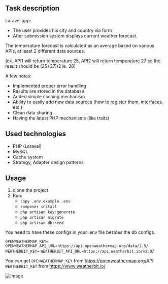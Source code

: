 ## Task description
Laravel app:
 - The user provides his city and country via form
 - After submission system displays current weather forecast.

The temperature forecast is calculated as an average based on various APIs, at least 2 different data sources.

(ex. API1 will return temperature 25, API2 will return temperature 27 so the result should be (25+27)/2 ie. 26)

A few notes:
- Implemented proper error handling
- Results are stored in the database
- Added simple caching mechanism
- Ability to easily add new data sources (how to register them, interfaces, etc.)
- Clean data sharing
- Having the latest PHP mechanisms (like traits)

## Used technologies

- PHP (Laravel)
- MySQL
- Cache system
- Strategy, Adapter design patterns

## Usage

1. clone the project
2. Run:
    - `copy .env.example .env`
    - `composer install`
    - `php artisan key:generate`
    - `php artisan migrate`
    - `php artisan db:seed`

You need to have these configs in your .env file besides the db configs.

`OPENWEATHERMAP_KEY=`
`OPENWEATHERMAP_API_URL=https://api.openweathermap.org/data/2.5/`
`WEATHERBIT_KEY=`
`WEATHERBIT_API_URL=https://api.weatherbit.io/v2.0/`

You can get 
`OPENWEATHERMAP_KEY` from https://openweathermap.org/API
`WEATHERBIT_KEY` from https://www.weatherbit.io/

![image](https://user-images.githubusercontent.com/45182546/169783061-c23f9d9d-c7f3-482e-b91c-747e76119213.png)
